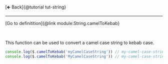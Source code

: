 [🡸 Back]{@tutorial tut-string}
___

[Go to definitition]{@link module:String.camelToKebab}

&nbsp;

This function can be used to convert a camel case string to kebab case.

```js
console.log($.camelToKebab('myCamelCaseString')) // my-camel-case-string
console.log($.camelToKebab('MyCamelCaseString')) // my-camel-case-string
```

